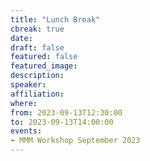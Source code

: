 ```yaml
---
title: "Lunch Break"
cbreak: true
date:
draft: false
featured: false
featured_image:
description:
speaker:
affiliation:
where:
from: 2023-09-13T12:30:00
to: 2023-09-13T14:00:00
events:
- MMM Workshop September 2023
---
```

